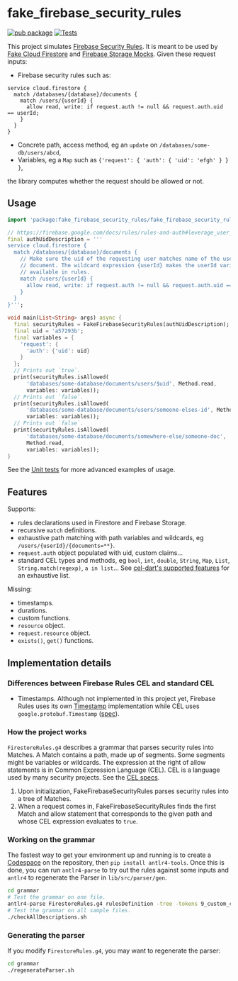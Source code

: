# fake_firebase_security_rules

[![pub package](https://img.shields.io/pub/v/fake_firebase_security_rules.svg)](https://pub.dartlang.org/packages/fake_firebase_security_rules)
[![Tests](https://github.com/atn832/fake_firebase_security_rules/actions/workflows/dart.yml/badge.svg)](https://github.com/atn832/fake_firebase_security_rules/actions/workflows/dart.yml)

This project simulates [Firebase Security Rules](https://firebase.google.com/docs/rules). It is meant to be used by [Fake Cloud Firestore](https://pub.dev/packages/fake_cloud_firestore) and [Firebase Storage Mocks](https://pub.dev/packages/firebase_storage_mocks). Given these request inputs:

* Firebase security rules such as:

```
service cloud.firestore {
  match /databases/{database}/documents {
    match /users/{userId} {
      allow read, write: if request.auth != null && request.auth.uid == userId;
    }
  }
}
```

* Concrete path, access method, eg an `update` on `/databases/some-db/users/abcd`,
* Variables, eg a `Map` such as `{'request': { 'auth': { 'uid': 'efgh' } } }`,

the library computes whether the request should be allowed or not.

## Usage

```dart
import 'package:fake_firebase_security_rules/fake_firebase_security_rules.dart';

// https://firebase.google.com/docs/rules/rules-and-auth#leverage_user_information_in_rules
final authUidDescription = '''
service cloud.firestore {
  match /databases/{database}/documents {
    // Make sure the uid of the requesting user matches name of the user
    // document. The wildcard expression {userId} makes the userId variable
    // available in rules.
    match /users/{userId} {
      allow read, write: if request.auth != null && request.auth.uid == userId;
    }
  }
}''';

void main(List<String> args) async {
  final securityRules = FakeFirebaseSecurityRules(authUidDescription);
  final uid = 'a57293b';
  final variables = {
    'request': {
      'auth': {'uid': uid}
    }
  };
  // Prints out `true`.
  print(securityRules.isAllowed(
      'databases/some-database/documents/users/$uid', Method.read,
      variables: variables));
  // Prints out `false`.
  print(securityRules.isAllowed(
      'databases/some-database/documents/users/someone-elses-id', Method.read,
      variables: variables));
  // Prints out `false`.
  print(securityRules.isAllowed(
      'databases/some-database/documents/somewhere-else/someone-doc',
      Method.read,
      variables: variables));
}
```

See the [Unit tests](https://github.com/atn832/fake_firebase_security_rules/blob/main/test/firestore_rules_test.dart) for more advanced examples of usage.

## Features

Supports:

* rules declarations used in Firestore and Firebase Storage.
* recursive `match` definitions.
* exhaustive path matching with path variables and wildcards, eg `/users/{userId}/{documents=**}`.
* `request.auth` object populated with uid, custom claims...
* standard CEL types and methods, eg `bool`, `int`, `double`, `String`, `Map`, `List`, `String.match(regexp)`, `a in list`... See [cel-dart's supported features](https://pub.dev/packages/cel#features) for an exhaustive list.

Missing:

* timestamps.
* durations.
* custom functions.
* `resource` object.
* `request.resource` object.
* `exists()`, `get()` functions.

## Implementation details

### Differences between Firebase Rules CEL and standard CEL

* Timestamps. Although not implemented in this project yet, Firebase Rules uses its own [Timestamp](https://firebase.google.com/docs/reference/rules/rules.Timestamp) implementation while CEL uses `google.protobuf.Timestamp` ([spec](https://github.com/google/cel-spec/blob/master/doc/langdef.md#abstract-types)).

### How the project works

`FirestoreRules.g4` describes a grammar that parses security rules into Matches. A Match contains a path, made up of segments. Some segments might be variables or wildcards. The expression at the right of allow statements is in Common Expression Language (CEL). CEL is a language used by many security projects. See the [CEL specs](https://github.com/google/cel-spec).

1. Upon initialization, FakeFirebaseSecurityRules parses security rules into a tree of Matches.
1. When a request comes in, FakeFirebaseSecurityRules finds the first Match and allow statement that corresponds to the given path and whose CEL expression evaluates to `true`.

### Working on the grammar

The fastest way to get your environment up and running is to create a [Codespace](https://github.com/features/codespaces) on the repository, then `pip install antlr4-tools`. Once this is done, you can run `antlr4-parse` to try out the rules against some inputs and `antlr4` to regenerate the Parser in `lib/src/parser/gen`.

```sh
cd grammar
# Test the grammar on one file.
antlr4-parse FirestoreRules.g4 rulesDefinition -tree -tokens 9_custom_claims.txt
# Test the grammar on all sample files.
./checkAllDescriptions.sh
```

### Generating the parser

If you modify `FirestoreRules.g4`, you may want to regenerate the parser:

```sh
cd grammar
./regenerateParser.sh
```
